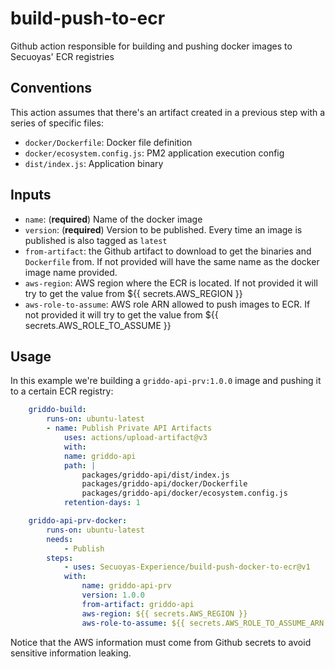 # build-push-to-ecr

Github action responsible for building and pushing docker images to Secuoyas' ECR registries

## Conventions

This action assumes that there's an artifact created in a previous step with a series of specific files:

- `docker/Dockerfile`: Docker file definition
- `docker/ecosystem.config.js`: PM2 application execution config
- `dist/index.js`: Application binary

## Inputs

- `name`: (**required**) Name of the docker image
- `version`: (**required**) Version to be published. Every time an image is published is also tagged as `latest`
- `from-artifact`: the Github artifact to download to get the binaries and `Dockerfile` from. If not provided will have the same name as the docker image name provided.
- `aws-region`: AWS region where the ECR is located. If not provided it will try to get the value from ${{ secrets.AWS_REGION }}
- `aws-role-to-assume`: AWS role ARN allowed to push images to ECR. If not provided it will try to get the value from ${{ secrets.AWS_ROLE_TO_ASSUME }}

## Usage

In this example we're building a `griddo-api-prv:1.0.0` image and pushing it to a certain ECR registry:

```yaml
    griddo-build:
        runs-on: ubuntu-latest
        - name: Publish Private API Artifacts
            uses: actions/upload-artifact@v3
            with:
            name: griddo-api
            path: |
                packages/griddo-api/dist/index.js
                packages/griddo-api/docker/Dockerfile
                packages/griddo-api/docker/ecosystem.config.js
            retention-days: 1

    griddo-api-prv-docker:
        runs-on: ubuntu-latest
        needs:
            - Publish
        steps:
            - uses: Secuoyas-Experience/build-push-docker-to-ecr@v1
            with:
                name: griddo-api-prv
                version: 1.0.0
                from-artifact: griddo-api
                aws-region: ${{ secrets.AWS_REGION }}
                aws-role-to-assume: ${{ secrets.AWS_ROLE_TO_ASSUME_ARN }}
```

Notice that the AWS information must come from Github secrets to avoid sensitive information leaking.
